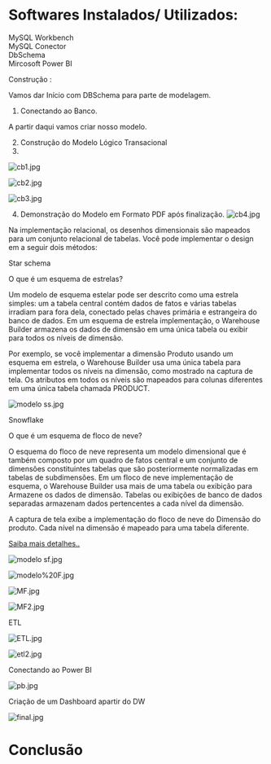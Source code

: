 <h1>Softwares Instalados/ Utilizados:</h1>

 MySQL Workbench<br>
 MySQL Conector<br>
 DbSchema<br>
 Mircosoft Power BI<br>



Construção :

Vamos dar Início com DBSchema para parte de modelagem.

1. Conectando ao Banco.

A partir daqui vamos criar nosso modelo.

2. Construção do Modelo Lógico Transacional
3. 


![cb1.jpg](https://github.com/cleiton-fx/Construindo-um-Data-Warehouse-/blob/master/imagens/cb1.jpg)

![cb2.jpg](https://github.com/cleiton-fx/Construindo-um-Data-Warehouse-/blob/master/imagens/cb2.jpg)

![cb3.jpg](https://github.com/cleiton-fx/Construindo-um-Data-Warehouse-/blob/master/imagens/cb3.jpg)

4. Demonstração do Modelo em Formato PDF após finalização.
![cb4.jpg](https://github.com/cleiton-fx/Construindo-um-Data-Warehouse-/blob/master/imagens/cb4.jpg)


Na implementação relacional, os desenhos dimensionais são mapeados para um conjunto relacional de tabelas. Você pode implementar o design em a seguir dois métodos:

	
 Star schema

O que é um esquema de estrelas?

Um modelo de esquema estelar pode ser descrito como uma estrela simples: um a tabela central contém dados de fatos e várias tabelas irradiam para fora dela, conectado pelas chaves primária e estrangeira do banco de dados. Em um esquema de estrela implementação, o Warehouse Builder armazena os dados de dimensão em uma única tabela ou exibir para todos os níveis de dimensão.

Por exemplo, se você implementar a dimensão Produto usando um esquema em estrela, o Warehouse Builder usa uma única tabela para implementar todos os níveis na dimensão, como mostrado na captura de tela. Os atributos em todos os níveis são mapeados para colunas diferentes em uma única tabela chamada PRODUCT.

![modelo ss.jpg](https://github.com/cleiton-fx/Construindo-um-Data-Warehouse-/blob/master/imagens/modelo%20ss.jpg)

 Snowflake

 O que é um esquema de floco de neve?

O esquema do floco de neve representa um modelo dimensional que é também composto por um quadro de fatos central e um conjunto de dimensões constituintes tabelas que são posteriormente normalizadas em tabelas de subdimensões. Em um floco de neve implementação de esquema, o Warehouse Builder usa mais de uma tabela ou exibição para Armazene os dados de dimensão. Tabelas ou exibições de banco de dados separadas armazenam dados pertencentes a cada nível da dimensão.

A captura de tela exibe a implementação do floco de neve do Dimensão do produto. Cada nível na dimensão é mapeado para uma tabela diferente.

[Saiba mais detalhes..](https://www.oracle.com/webfolder/technetwork/tutorials/obe/db/10g/r2/owb/owb10gr2_gs/owb/lesson3/starandsnowflake.htm)

![modelo sf.jpg](https://github.com/cleiton-fx/Construindo-um-Data-Warehouse-/blob/master/imagens/modelo%20sf.jpg)

![modelo%20F.jpg](https://github.com/cleiton-fx/Construindo-um-Data-Warehouse-/blob/master/imagens/modelo%20F.jpg)

![MF.jpg](https://github.com/cleiton-fx/Construindo-um-Data-Warehouse-/blob/master/imagens/MF.jpg)

![MF2.jpg](https://github.com/cleiton-fx/Construindo-um-Data-Warehouse-/blob/master/imagens/MF2.jpg)

ETL

![ETL.jpg](https://github.com/cleiton-fx/Construindo-um-Data-Warehouse-/blob/master/imagens/ETL.jpg)

![etl2.jpg](https://github.com/cleiton-fx/Construindo-um-Data-Warehouse-/blob/master/imagens/etl2.jpg)



Conectando ao Power BI

![pb.jpg](https://github.com/cleiton-fx/Construindo-um-Data-Warehouse-/blob/master/imagens/pb.jpg)

Criação de um Dashboard apartir do DW

![final.jpg](https://github.com/cleiton-fx/Construindo-um-Data-Warehouse-/blob/master/imagens/final.jpg)


<h1>Conclusão</h1>


